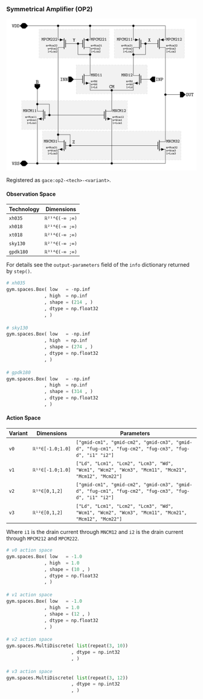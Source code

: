 ### Symmetrical Amplifier (OP2)

![op2](https://raw.githubusercontent.com/matthschw/ace/main/figures/op2.png)

Registered as `gace:op2-<tech>-<variant>`.

#### Observation Space

| Technology | Dimensions     |
|------------|----------------|
| `xh035`    | `ℝ²¹⁴∈(-∞ ;∞)` |
| `xh018`    | `ℝ²¹⁴∈(-∞ ;∞)` |
| `xt018`    | `ℝ²¹⁴∈(-∞ ;∞)` |
| `sky130`   | `ℝ²⁷⁴∈(-∞ ;∞)` |
| `gpdk180`  | `ℝ³¹⁴∈(-∞ ;∞)` |

For details see the `output-parameters` field of the `info` dictionary
returned by `step()`.

```python
# xh035
gym.spaces.Box( low   = -np.inf
              , high  = np.inf
              , shape = (214 , )
              , dtype = np.float32
              , )

# sky130
gym.spaces.Box( low   = -np.inf
              , high  = np.inf
              , shape = (274 , )
              , dtype = np.float32
              , )

# gpdk180
gym.spaces.Box( low   = -np.inf
              , high  = np.inf
              , shape = (314 , )
              , dtype = np.float32
              , )
```

#### Action Space

| Variant | Dimensions       | Parameters                                                                                            |
|---------|------------------|-------------------------------------------------------------------------------------------------------|
| `v0`    | `ℝ¹⁰∈[-1.0;1.0]` | `["gmid-cm1", "gmid-cm2", "gmid-cm3", "gmid-d", "fug-cm1", "fug-cm2", "fug-cm3", "fug-d", "i1" "i2"]` |
| `v1`    | `ℝ¹²∈[-1.0;1.0]` | `["Ld", "Lcm1", "Lcm2", "Lcm3", "Wd", "Wcm1", "Wcm2", "Wcm3", "Mcm11", "Mcm21", "Mcm12", "Mcm22"]`    |
| `v2`    | `ℝ¹⁰∈[0,1,2]`    | `["gmid-cm1", "gmid-cm2", "gmid-cm3", "gmid-d", "fug-cm1", "fug-cm2", "fug-cm3", "fug-d", "i1" "i2"]` |
| `v3`    | `ℝ¹²∈[0,1,2]`    | `["Ld", "Lcm1", "Lcm2", "Lcm3", "Wd", "Wcm1", "Wcm2", "Wcm3", "Mcm11", "Mcm21", "Mcm12", "Mcm22"]`    |

Where `i1` is the drain current through `MNCM12` and `i2` is the drain current
through `MPCM212` and `MPCM222`.

```python
# v0 action space
gym.spaces.Box( low   = -1.0
              , high  = 1.0
              , shape = (10 , )
              , dtype = np.float32
              , )

# v1 action space
gym.spaces.Box( low   = -1.0
              , high  = 1.0
              , shape = (12 , )
              , dtype = np.float32
              , )

# v2 action space
gym.spaces.MultiDiscrete( list(repeat(3, 10))
                        , dtype = np.int32
                        , )

# v3 action space
gym.spaces.MultiDiscrete( list(repeat(3, 12))
                        , dtype = np.int32
                        , )
```

